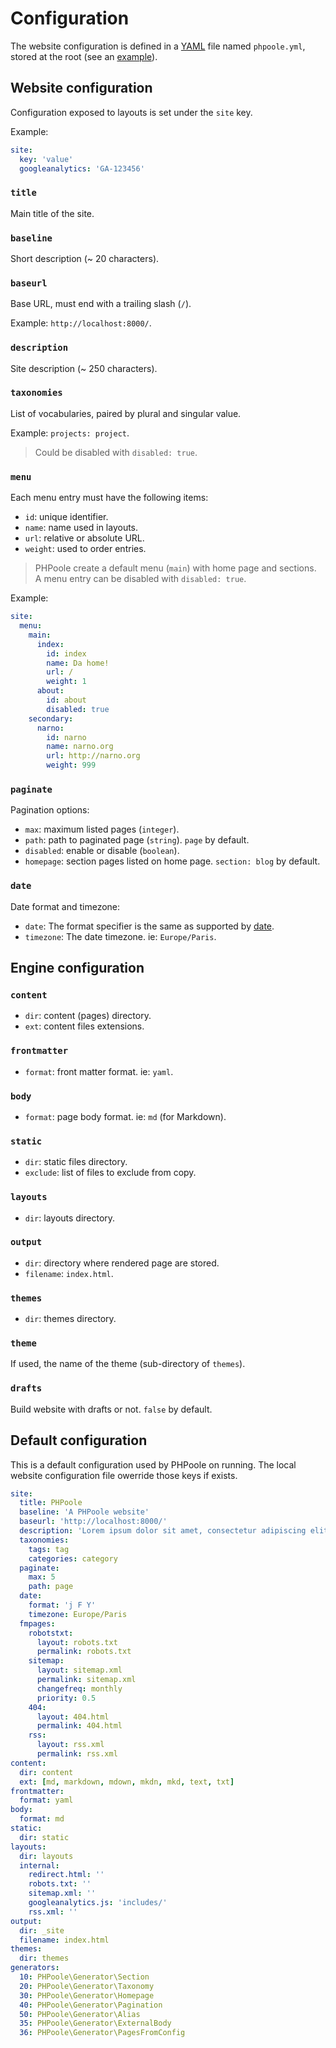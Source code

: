 <!--
repository: https://github.com/PHPoole/PHPoole/edit/master/docs/
file: 4.Configuration.md
alias: documentation/4-configuration
description: "How to configure a website. What is the default configuration."
-->

# Configuration

The website configuration is defined in a [YAML](http://www.yaml.org) file named `phpoole.yml`, stored at the root (see an [example](https://github.com/PHPoole/PHPoole/blob/master/skeleton/phpoole.yml)).

## Website configuration

Configuration exposed to layouts is set under the `site` key.

Example:
```yaml
site:
  key: 'value'
  googleanalytics: 'GA-123456'
```

### `title`

Main title of the site.

### `baseline`

Short description (~ 20 characters).

### `baseurl`

Base URL, must end with a trailing slash (`/`).

Example: `http://localhost:8000/`.

### `description`

Site description (~ 250 characters).

### `taxonomies`

List of vocabularies, paired by plural and singular value.

Example: `projects: project`.

> Could be disabled with `disabled: true`.

### `menu`

Each menu entry must have the following items:
- `id`: unique identifier.
- `name`: name used in layouts.
- `url`: relative or absolute URL.
- `weight`: used to order entries.

> PHPoole create a default menu (`main`) with home page and sections.  
> A menu entry can be disabled with `disabled: true`.

Example:
```yaml
site:
  menu:
    main:
      index:
        id: index
        name: Da home!
        url: /
        weight: 1
      about:
        id: about
        disabled: true
    secondary:
      narno:
        id: narno
        name: narno.org
        url: http://narno.org
        weight: 999
```

### `paginate`

Pagination options:
- `max`: maximum listed pages (`integer`).
- `path`: path to paginated page (`string`). `page` by default.
- `disabled`: enable or disable (`boolean`).
- `homepage`: section pages listed on home page. `section: blog` by default.

### `date`

Date format and timezone:
- `date`: The format specifier is the same as supported by [date](http://www.php.net/date).
- `timezone`: The date timezone. ie: `Europe/Paris`.

## Engine configuration

### `content`

- `dir`: content (pages) directory.
- `ext`: content files extensions.

### `frontmatter`

- `format`: front matter format. ie: `yaml`.

### `body`

- `format`: page body format. ie: `md` (for Markdown).

### `static`

- `dir`: static files directory.
- `exclude`: list of files to exclude from copy.

### `layouts`

- `dir`: layouts directory.

### `output`

- `dir`: directory where rendered page are stored.
- `filename`: `index.html`.

### `themes`

- `dir`: themes directory.

### `theme`

If used, the name of the theme (sub-directory of `themes`).

### `drafts`

Build website with drafts or not. `false` by default.


## Default configuration

This is a default configuration used by PHPoole on running. The local website configuration file owerride those keys if exists.

```yaml
site:
  title: PHPoole
  baseline: 'A PHPoole website'
  baseurl: 'http://localhost:8000/'
  description: 'Lorem ipsum dolor sit amet, consectetur adipiscing elit.'
  taxonomies:
    tags: tag
    categories: category
  paginate:
    max: 5
    path: page
  date:
    format: 'j F Y'
    timezone: Europe/Paris
  fmpages:
    robotstxt:
      layout: robots.txt
      permalink: robots.txt
    sitemap:
      layout: sitemap.xml
      permalink: sitemap.xml
      changefreq: monthly
      priority: 0.5
    404:
      layout: 404.html
      permalink: 404.html
    rss:
      layout: rss.xml
      permalink: rss.xml
content:
  dir: content
  ext: [md, markdown, mdown, mkdn, mkd, text, txt]
frontmatter:
  format: yaml
body:
  format: md
static:
  dir: static
layouts:
  dir: layouts
  internal:
    redirect.html: ''
    robots.txt: ''
    sitemap.xml: ''
    googleanalytics.js: 'includes/'
    rss.xml: ''
output:
  dir: _site
  filename: index.html
themes:
  dir: themes
generators:
  10: PHPoole\Generator\Section
  20: PHPoole\Generator\Taxonomy
  30: PHPoole\Generator\Homepage
  40: PHPoole\Generator\Pagination
  50: PHPoole\Generator\Alias
  35: PHPoole\Generator\ExternalBody
  36: PHPoole\Generator\PagesFromConfig
```
